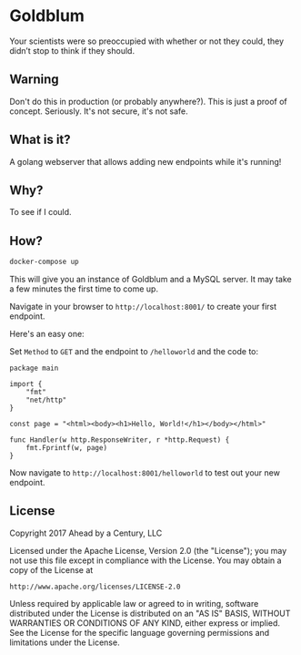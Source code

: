 # Goldblum

Your scientists were so preoccupied with whether or not they could, they didn’t stop to think if they should.

## Warning

Don't do this in production (or probably anywhere?). This is just a proof of concept. Seriously. It's not secure, it's not safe.

## What is it?

A golang webserver that allows adding new endpoints while it's running!

## Why?

To see if I could.

## How?

```bash
docker-compose up
```

This will give you an instance of Goldblum and a MySQL server. It may take a few minutes the first time to come up.

Navigate in your browser to `http://localhost:8001/` to create your first endpoint.

Here's an easy one:

Set `Method` to `GET` and the endpoint to `/helloworld` and the code to:

```golang
package main

import {
    "fmt"
    "net/http"
}

const page = "<html><body><h1>Hello, World!</h1></body></html>"

func Handler(w http.ResponseWriter, r *http.Request) {
    fmt.Fprintf(w, page)
}
```

Now navigate to `http://localhost:8001/helloworld` to test out your new endpoint.

## License

Copyright 2017 Ahead by a Century, LLC

Licensed under the Apache License, Version 2.0 (the "License");
you may not use this file except in compliance with the License.
You may obtain a copy of the License at

    http://www.apache.org/licenses/LICENSE-2.0

Unless required by applicable law or agreed to in writing, software
distributed under the License is distributed on an "AS IS" BASIS,
WITHOUT WARRANTIES OR CONDITIONS OF ANY KIND, either express or implied.
See the License for the specific language governing permissions and
limitations under the License.
